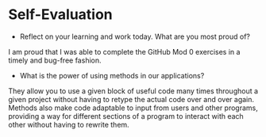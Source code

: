 # Self-Evaluation

- Reflect on your learning and work today. What are you most proud of?

I am proud that I was able to complete the GitHub Mod 0 exercises in a timely and bug-free fashion.

- What is the power of using methods in our applications?

They allow you to use a given block of useful code many times throughout a given project without having to retype the actual code over and over again.
Methods also make code adaptable to input from users and other programs, providing a way for different sections of a program to interact with each other without having to rewrite them.
